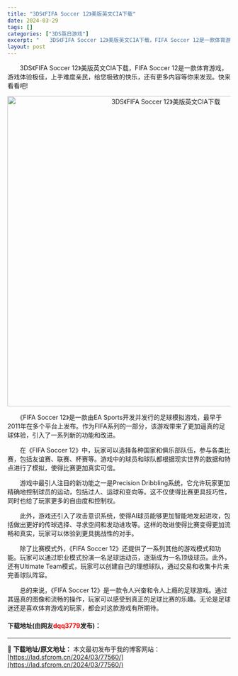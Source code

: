 ```yaml
---
title: "3DS《FIFA Soccer 12》美版英文CIA下载"
date: 2024-03-29
tags: []
categories: ["3DS英日游戏"]
excerpt: "　　3DS《FIFA Soccer 12》美版英文CIA下载，FIFA Soccer 12是一款体育游戏，游戏体验极佳，上手难度亲民，给您极致的快乐，还有更多内容等你来发现。快来看看吧! 　　《FIFA Soccer 12》是一款由EA Sports开发并发行的足球模拟游戏，最早于2011年在多个平&hellip;"
layout: post
---
```


 <p>　　3DS《FIFA Soccer 12》美版英文CIA下载，FIFA Soccer 12是一款体育游戏，游戏体验极佳，上手难度亲民，给您极致的快乐，还有更多内容等你来发现。快来看看吧!</p> <p align="center"><img align="" border="0" src="https://lad.sfcrom.cn/wp-content/uploads/2024/03/20240329_6606356d3fe4c.webp" width="700" alt="3DS《FIFA Soccer 12》美版英文CIA下载" /></p> <p>　　《FIFA Soccer 12》是一款由EA Sports开发并发行的足球模拟游戏，最早于2011年在多个平台上发布。作为FIFA系列的一部分，该游戏带来了更加逼真的足球体验，引入了一系列新的功能和改进。</p> <p>　　在《FIFA Soccer 12》中，玩家可以选择各种国家和俱乐部队伍，参与各类比赛，包括友谊赛、联赛、杯赛等。游戏中的球员和球队都根据现实世界的数据和特点进行了模拟，使得比赛更加真实可信。</p> <p>　　游戏中最引人注目的新功能之一是Precision Dribbling系统，它允许玩家更加精确地控制球员的运动，包括过人、运球和变向等。这不仅使得比赛更具技巧性，同时也给了玩家更多的自由度和控制权。</p> <p>　　此外，游戏还引入了攻击意识系统，使得AI球员能够更加智能地发起进攻，包括做出更好的传球选择、寻求空间和发动进攻等。这样的改进使得比赛变得更加流畅和真实，玩家可以体验到更具挑战性的对手。</p> <p>　　除了比赛模式外，《FIFA Soccer 12》还提供了一系列其他的游戏模式和功能。玩家可以通过职业模式扮演一名足球运动员，逐渐成为一名顶级球员。此外，还有Ultimate Team模式，玩家可以创建自己的理想球队，通过交易和收集卡片来完善球队阵容。</p> <p>　　总的来说，《FIFA Soccer 12》是一款令人兴奋和令人上瘾的足球游戏。通过其逼真的图像和流畅的操作，玩家可以感受到真正的足球比赛的乐趣。无论是足球迷还是喜欢体育游戏的玩家，都会对这款游戏有所期待。</p> <p><h4>下载地址(由网友<font color="red">dqq3779</font>发布)：</h4></p> 

---
📖 **下载地址/原文地址：** 本文最初发布于我的博客网站：[https://lad.sfcrom.cn/2024/03/77560/](https://lad.sfcrom.cn/2024/03/77560/)
